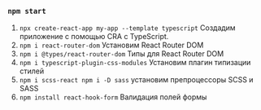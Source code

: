 ### `npm start`

1. `npx create-react-app my-app --template typescript` Создадим приложение с помощью CRA с TypeScript.
2. `npm i react-router-dom` Установим React Router DOM
3. `npm i @types/react-router-dom` Типы для React Router DOM
4. `npm i typescript-plugin-css-modules` Установим плагин типизации стилей
5. `npm i scss-react npm i -D sass` установим препроцессоры SCSS и SASS
6. `npm install react-hook-form` Валидация полей формы
